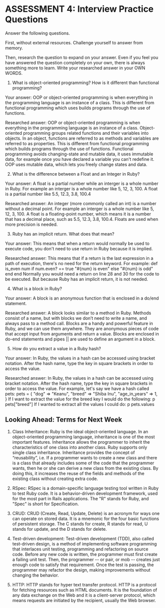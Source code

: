 # ASSESSMENT 4: Interview Practice Questions

Answer the following questions.

First, without external resources. Challenge yourself to answer from memory.

Then, research the question to expand on your answer. Even if you feel you have answered the question completely on your own, there is always something more to learn. Write your researched answer in your OWN WORDS.

1. What is object-oriented programming? How is it different than functional programming?

Your answer: OOP or object-oriented programming is when everything in the programming language is an instance of a class. This is different from functional programming which uses builds programs through the use of functions.

Researched answer: OOP or object-oriented programming is when everything in the programming language is an instance of a class. Object-oriented programming groups related functions and their variables into objects. In an object, functions are referred to as methods and variables are referred to as properties. This is different from functional programming which builds programs through the use of functions. Functional programming avoids changing-state and mutable data, it uses immutable data, for example once you have declared a variable you can't redefine it. OOP uses mutable data, which lets you freely change states and data.

2. What is the difference between a Float and an Integer in Ruby?

Your answer: A float is a partial number while an interger is a whole number in Ruby. For example an interger is a whole number like 5, 12, 3, 100. A float is a partial number like 5.5, 12.3, 3.8, 100.4

Researched answer: An integer (more commonly called an int) is a number without a decimal point. For example an interger is a whole number like 5, 12, 3, 100. A float is a floating-point number, which means it is a number that has a decimal place, such as 5.5, 12.3, 3.8, 100.4. Floats are used when more precision is needed.

3. Ruby has an implicit return. What does that mean?

Your answer: This means that when a return would normally be used to execute code, you don't need to use return in Ruby because it is implied.

Researched answer: This means that if a return is the last expression in a path of execution, there's no need for the return keyword. For example:
def is_even num
    if num.even? == true
        "#{num} is even"
    else
        "#{num} is odd"
    end
end
Normally you would need a return on line 28 and 30 for the code to be executed. But because Ruby has an implicit return, it is not needed.

4. What is a block in Ruby?

Your answer: A block is an anonymous function that is enclosed in a do/end statement.

Researched answer: A block looks similar to a method in Ruby. Methods consist of a name, but with blocks we don’t need to write a name, and always pass to a method call.
Blocks are a handy and powerful feature in Ruby, and we can use them anywhere. They are anonymous pieces of code that accept input from arguments and return a value. Blocks are enclosed in do-end statements and pipes || are used to define an argument in a block.

5. How do you extract a value in a Ruby hash?

Your answer: In Ruby, the values in a hash can be accessed using bracket notation. After the hash name, type the key in square brackets in order to access the value.

Researched answer: In Ruby, the values in a hash can be accessed using bracket notation. After the hash name, type the key in square brackets in order to access the value. For example, let's say we have a hash called pets:
pets = {
  "dog" => "Keanu",
  "breed" => "Shiba Inu",
  "age_in_years" => 1,
}
If I want to extract the value for the breed key I would do the following:
p pets["breed"]
If I wanted to extract all the values I could do:
p pets.values

## Looking Ahead: Terms for Next Week

1. Class Inheritance: Ruby is the ideal object-oriented language. In an object-oriented programming language, inheritance is one of the most important features. Inheritance allows the programmer to inherit the characteristics of one class into another class. Ruby supports only single class inheritance. Inheritance provides the concept of “reusability”, i.e. If a programmer wants to create a new class and there is a class that already includes some of the code that the programmer wants, then he or she can derive a new class from the existing class. By doing this, it increases the reuse of the fields and methods of the existing class without creating extra code.

2. RSpec: RSpec is a domain-specific language testing tool written in Ruby to test Ruby code. It is a behavior-driven development framework, used for the most part in Rails applications. The "R" stands for Ruby, and "Spec" is short for Specification.

3. CRUD: CRUD (Create, Read, Update, Delete) is an acronym for ways one can operate on stored data. It is a mnemonic for the four basic functions of persistent storage. The C stands for create, R stands for read, U stands for update, and the D stands for delete.

4. Test-driven development: Test-driven development (TDD), also called test-driven design, is a method of implementing software programming that interlaces unit testing, programming and refactoring on source code. Before any new code is written, the programmer must first create a failing unit test. Then, the programmer -- or pair, or mob -- creates just enough code to satisfy that requirement. Once the test is passing, the programmer may refactor the design, making improvements without changing the behavior.

5. HTTP: HTTP stands for hyper text transfer protocol. HTTP is a protocol for fetching resources such as HTML documents. It is the foundation of any data exchange on the Web and it is a client-server protocol, which means requests are initiated by the recipient, usually the Web browser.
